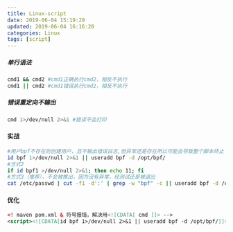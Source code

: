 ```yaml
---
title: Linux-script
date: 2019-06-04 15:19:29
updated: 2019-06-04 16:16:20
categories: Linux
tags: [script]
---
```


##### 单行语法

```bash
cmd1 && cmd2 #cmd1正确执行cmd2，相反不执行
cmd1 || cmd2 #cmd1错误执行cmd2，相反不执行
```

##### 错误重定向不输出

```bash
cmd 1>/dev/null 2>&1 #错误不会打印
```

#### 实战

```bash
#用户bpf不存在则创建用户，且不输出错误日志,但异常还是存在所以可能会导致整个脚本终止
id bpf 1>/dev/null 2>&1 || useradd bpf -d /opt/bpf/
#方式2
if id bpf1 >/dev/null 2>&1; then echo 11; fi
#方式3（推荐），不会被推出，因为没有异常，经测试还是被退出
cat /etc/passwd | cut -f1 -d':' | grep -w "bpf" -c || useradd bpf -d /opt/bpf/
```

#### 优化

```xml
<! maven pom.xml & 符号报错，解决用<![CDATA[ cmd ]]> -->
<script><![CDATA[id bpf 1>/dev/null 2>&1 || useradd bpf -d /opt/bpf/]]></script>
```

